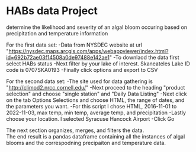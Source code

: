# HABs data Project 
determine the likelihood and severity of an algal bloom occuring based on precipitation and temperature information

For the first data set:
-Data from NYSDEC website at url "https://nysdec.maps.arcgis.com/apps/webappviewer/index.html?id=692b72ae03f14508a0de97488e142ae1"
-To downlaod the data first select HABs status
-Next filter by your lake of interest.  Skaneateles Lake ID code is 0707SKA0193
-Finally click options and export to CSV

For the second data set:
-The site used for data gathering is "http://climod2.nrcc.cornell.edu/"
-Next proceed to the heading "product selection" and choose "single station" and "Daily Data Listing"
-Next click on the tab Options Selections and choose HTML, the range of dates, and the parameters you want.
-For this script I chose HTML, 2016-11-01 to 2022-11-03, max temp, min temp, average temp, and precipitation
-Lastly choose your location. I selected Syracuse Hancock Airport
-Click Go

The next section organizes, merges, and filters the data.  
  The end result is a pandas dataframe containing all the instances of algal blooms
  and the correspodning precipaiton and temperature data.

